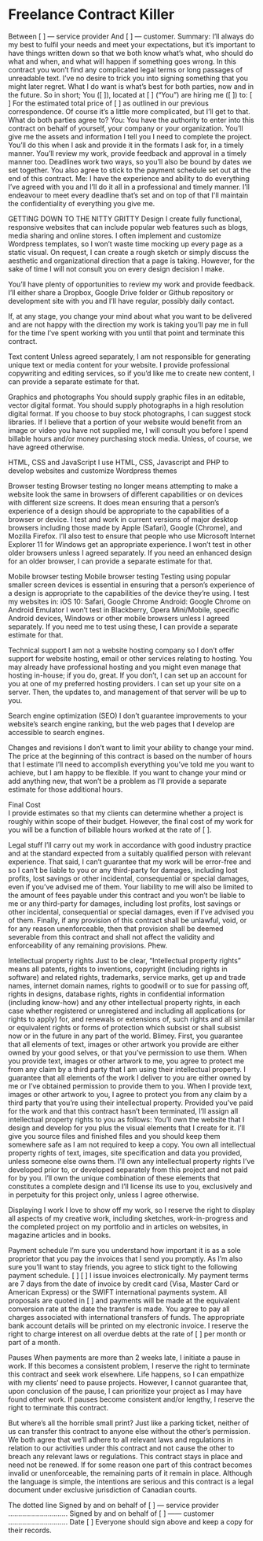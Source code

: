 # Freelance Contract Killer

Between [								] — service provider 
And [									] — customer.
Summary:
 I’ll always do my best to fulfil your needs and meet your expectations, but it’s important to have things written down so that we both know what’s what, who should do what and when, and what will happen if something goes wrong. In this contract you won’t find any complicated legal terms or long passages of unreadable text.  I’ve no desire to trick you into signing something that you might later regret. What I do want is what’s best for both parties, now and in the future.
So in short;
You ([                           ]), located at [                    ] (“You”) are hiring me ([  							]) to:
[						]
For the estimated total price of [				] as outlined in our previous correspondence.
Of course it’s a little more complicated, but I’ll get to that.
What do both parties agree to?
You: You have the authority to enter into this contract on behalf of yourself, your company or your organization. You’ll give me the assets and information  I tell you I need to complete the project. You’ll do this when I ask and provide it in the formats I ask for, in a timely manner. You’ll review my work, provide feedback and approval in a timely manner too. Deadlines work two ways, so you’ll also be bound by dates we set together. You also agree to stick to the payment schedule set out at the end of this contract.
Me:  I have the experience and ability to do everything I’ve agreed with you and I’ll do it all in a professional and timely manner.  I’ll endeavour to meet every deadline that’s set and on top of that I'll maintain the confidentiality of everything you give me.

GETTING DOWN TO THE NITTY GRITTY
Design
I create fully functional, responsive websites that can include popular web features such as blogs, media sharing and online stores. I often implement and customize Wordpress templates, so I won’t waste time mocking up every page as a static visual. On request, I can create a rough sketch or simply discuss the aesthetic and organizational direction that a page is taking. However, for the sake of time I will not consult you on every design decision I make. 

You’ll have plenty of opportunities to review my work and provide feedback.  I’ll either share a Dropbox, Google Drive folder or Github repository or development site with you and I’ll have regular, possibly daily contact.

If, at any stage, you change your mind about what you want to be delivered and are not happy with the direction my work is taking you’ll pay me in full for the time I’ve spent working with you until that point and terminate this contract.

Text content
Unless agreed separately,  I am not responsible for generating unique text or media content for your website. I provide professional copywriting and editing services, so if you’d like me to create new content, I can provide a separate estimate for that.

Graphics and photographs
You should supply graphic files in an editable, vector digital format. You should supply photographs in a high resolution digital format. If you choose to buy stock photographs,  I can suggest stock libraries. If I believe that a portion of your website would benefit from an image or video you have not supplied me, I will consult you before I spend billable hours and/or money purchasing stock media. Unless, of course, we have agreed otherwise. 

HTML, CSS and JavaScript
I use HTML, CSS, Javascript and PHP to develop websites and customize Wordpress themes

Browser testing
Browser testing no longer means attempting to make a website look the same in browsers of different capabilities or on devices with different size screens. It does mean ensuring that a person’s experience of a design should be appropriate to the capabilities of a browser or device.
I test and work in current versions of major desktop browsers including those made by Apple (Safari), Google (Chrome), and Mozilla Firefox.  I’ll also test to ensure that people who use Microsoft Internet Explorer 11 for Windows get an appropriate experience.  I won’t test in other older browsers unless I agreed separately. If you need an enhanced design for an older browser,  I can provide a separate estimate for that.

Mobile browser testing
Mobile browser testing Testing using popular smaller screen devices is essential in ensuring that a person’s experience of a design is appropriate to the capabilities of the device they’re using. I test my websites in:
iOS 10: Safari, Google Chrome Android: Google Chrome on Android Emulator
I won’t test in Blackberry, Opera Mini/Mobile, specific Android devices, Windows or other mobile browsers unless I agreed separately. If you need me to test using these, I can provide a separate estimate for that.

Technical support
I am not a website hosting company so I don’t offer support for website hosting, email or other services relating to hosting. You may already have professional hosting and you might even manage that hosting in-house; if you do, great. If you don’t, I can set up an account for you at one of my preferred hosting providers.  I can set up your site on a server. Then, the updates to, and management of that server will be up to you.

Search engine optimization (SEO)
I don’t guarantee improvements to your website’s search engine ranking, but the web pages that I develop are accessible to search engines.

Changes and revisions
I don’t want to limit your ability to change your mind. The price at the beginning of this contract is based on the number of hours that I estimate I’ll need to accomplish everything you’ve told me you want to achieve, but I am happy to be flexible. If you want to change your mind or add anything new, that won’t be a problem as  I’ll provide a separate estimate for those additional hours.

Final Cost    
I provide estimates so that my clients can determine whether a project is roughly within scope of their budget. However, the final cost of my work for you will be a function of billable hours worked at the rate of [				]. 

Legal stuff
I’ll carry out my work in accordance with good industry practice and at the standard expected from a suitably qualified person with relevant experience.
That said, I can’t guarantee that my work will be error-free and so I can’t be liable to you or any third-party for damages, including lost profits, lost savings or other incidental, consequential or special damages, even if you’ve advised me of them.
Your liability to me will also be limited to the amount of fees payable under this contract and you won’t be liable to me or any third-party for damages, including lost profits, lost savings or other incidental, consequential or special damages, even if I’ve advised you of them.
Finally, if any provision of this contract shall be unlawful, void, or for any reason unenforceable, then that provision shall be deemed severable from this contract and shall not affect the validity and enforceability of any remaining provisions.
Phew.

Intellectual property rights
Just to be clear, “Intellectual property rights” means all patents, rights to inventions, copyright (including rights in software) and related rights, trademarks, service marks, get up and trade names, internet domain names, rights to goodwill or to sue for passing off, rights in designs, database rights, rights in confidential information (including know-how) and any other intellectual property rights, in each case whether registered or unregistered and including all applications (or rights to apply) for, and renewals or extensions of, such rights and all similar or equivalent rights or forms of protection which subsist or shall subsist now or in the future in any part of the world.
Blimey.
First, you guarantee that all elements of text, images or other artwork you provide are either owned by your good selves, or that you’ve permission to use them. When you provide text, images or other artwork to me, you agree to protect me from any claim by a third party that I am using their intellectual property.
I guarantee that all elements of the work I deliver to you are either owned by me or I’ve obtained permission to provide them to you. When I provide text, images or other artwork to you, I agree to protect you from any claim by a third party that you’re using their intellectual property. Provided you’ve paid for the work and that this contract hasn’t been terminated, I’ll assign all intellectual property rights to you as follows:
You’ll own the website that I design and develop for you plus the visual elements that I create for it. I’ll give you source files and finished files and you should keep them somewhere safe as I am not required to keep a copy. You own all intellectual property rights of text, images, site specification and data you provided, unless someone else owns them.
I’ll own any intellectual property rights I’ve developed prior to, or developed separately from this project and not paid for by you.  I’ll own the unique combination of these elements that constitutes a complete design and I’ll license its use to you, exclusively and in perpetuity for this project only, unless I agree otherwise.

Displaying I work
I love to show off my work, so I reserve the right to display all aspects of my creative work, including sketches, work-in-progress and the completed project on my portfolio and in articles on websites, in magazine articles and in books.

Payment schedule
I’m sure you understand how important it is as a sole proprietor that you pay the invoices that I send you promptly. As I’m also sure you’ll want to stay friends, you agree to stick tight to the following payment schedule.
[							]
[							]
I issue invoices electronically. My payment terms are 7 days from the date of invoice by credit card (Visa, Master Card or American Express) or the SWIFT international payments system. All proposals are quoted in [						] and payments will be made at the equivalent conversion rate at the date the transfer is made.
You agree to pay all charges associated with international transfers of funds. The appropriate bank account details will be printed on my electronic invoice.  I reserve the right to charge interest on all overdue debts at the rate of [		] per month or part of a month.

Pauses
When payments are more than 2 weeks late, I initiate a pause in work. If this becomes a consistent problem, I reserve the right to terminate this contract and seek work elsewhere. Life happens, so I can empathize with my clients’ need to pause projects. However, I cannot guarantee that, upon conclusion of the pause, I can prioritize your project as I may have found other work. If pauses become consistent and/or lengthy, I reserve the right to terminate this contract.

But where’s all the horrible small print?
Just like a parking ticket, neither of us can transfer this contract to anyone else without the other’s permission.
We both agree that we’ll adhere to all relevant laws and regulations in relation to our activities under this contract and not cause the other to breach any relevant laws or regulations.
This contract stays in place and need not be renewed. If for some reason one part of this contract becomes invalid or unenforceable, the remaining parts of it remain in place.
Although the language is simple, the intentions are serious and this contract is a legal document under exclusive jurisdiction of Canadian courts. 

The dotted line
Signed by and on behalf of [                     ] — service provider
…………………………
Signed by and on behalf of [            ]  —— customer
…………………………
Date [                  ]
Everyone should sign above and keep a copy for their records.
